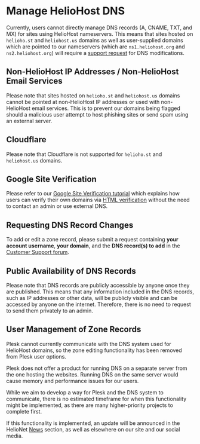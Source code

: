# Manage HelioHost DNS

Currently, users cannot directly manage DNS records (A, CNAME, TXT, and MX) for sites using HelioHost nameservers. This means that sites hosted on `helioho.st` and `heliohost.us` domains as well as user-supplied domains which are pointed to our nameservers (which are `ns1.heliohost.org` and `ns2.heliohost.org`) will require a [support request](#requesting-dns-record-changes) for DNS modifications.

## Non-HelioHost IP Addresses / Non-HelioHost Email Services

Please note that sites hosted on `helioho.st` and `heliohost.us` domains cannot be pointed at non-HelioHost IP addresses or used with non-HelioHost email services. This is to prevent our domains being flagged should a malicious user attempt to host phishing sites or send spam using an external server.

## Cloudflare

Please note that Cloudflare is not supported for `helioho.st` and `heliohost.us` domains.

## Google Site Verification

Please refer to our [Google Site Verification tutorial](google-site-verification.md) which explains how users can verify their own domains via [HTML verification](https://support.google.com/webmasters/answer/9008080?hl=en#html_verification) without the need to contact an admin or use external DNS.

## Requesting DNS Record Changes

To add or edit a zone record, please submit a request containing **your account username**, **your domain**, and the **DNS record(s) to add** in the [Customer Support forum](https://helionet.org/index/forum/45-customer-service/?do=add).

## Public Availability of DNS Records

Please note that DNS records are publicly accessible by anyone once they are published. This means that any information included in the DNS records, such as IP addresses or other data, will be publicly visible and can be accessed by anyone on the internet. Therefore, there is no need to request to send them privately to an admin.

## User Management of Zone Records

Plesk cannot currently communicate with the DNS system used for HelioHost domains, so the zone editing functionality has been removed from Plesk user options.

Plesk does not offer a product for running DNS on a separate server from the one hosting the websites. Running DNS on the same server would cause memory and performance issues for our users.

While we aim to develop a way for Plesk and the DNS system to communicate, there is no estimated timeframe for when this functionality might be implemented, as there are many higher-priority projects to complete first.

If this functionality is implemented, an update will be announced in the HelioNet [News](https://helionet.org/index/forum/1-news/) section, as well as elsewhere on our site and our social media.